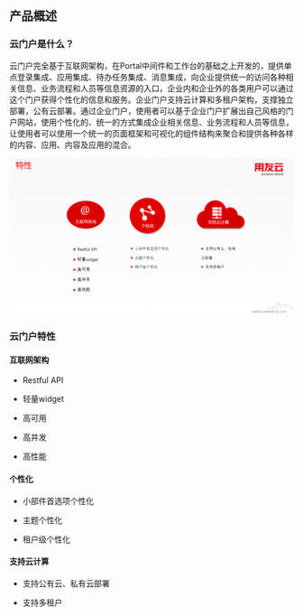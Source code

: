 ## 产品概述


### 云门户是什么？

云门户完全基于互联网架构，在Portal中间件和工作台的基础之上开发的，提供单点登录集成、应用集成、待办任务集成、消息集成，向企业提供统一的访问各种相关信息、业务流程和人员等信息资源的入口，企业内和企业外的各类用户可以通过这个门户获得个性化的信息和服务。企业门户支持云计算和多租户架构，支撑独立部署，公有云部署。通过企业门户，使用者可以基于企业门户扩展出自己风格的门户网站，使用个性化的、统一的方式集成企业相关信息、业务流程和人员等信息，让使用者可以使用一个统一的页面框架和可视化的组件结构来聚合和提供各种各样的内容、应用、内容及应用的混合。

![](/articles/cportal/1-/images/1.PNG)

### 云门户特性

#### 互联网架构

* Restful API

* 轻量widget

* 高可用

* 高并发

* 高性能

#### 个性化

* 小部件首选项个性化

* 主题个性化

* 租户级个性化

#### 支持云计算

* 支持公有云、私有云部署

* 支持多租户


